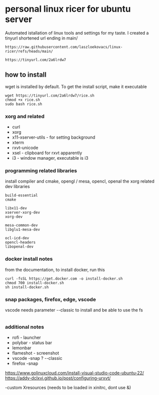 # personal linux ricer for ubuntu server
Automated istallation of linux tools and settings for my taste.
I created a tinyurl shortened url ending in main/
```
https://raw.githubusercontent.com/laszloekovacs/linux-ricer/refs/heads/main/

https://tinyurl.com/2a6lrdw7
```

## how to install
wget is installed by default. To get the install script, make it executable
```
wget https://tinyurl.com/2a6lrdw7/rice.sh
chmod +x rice.sh
sudo bash rice.sh
```

### xorg and related
- curl
- xorg
- x11-xserver-utils - for setting background
- xterm
- rxvt-unicode
- xsel - clipboard for rxvt apparently
- i3 - window manager, executable is i3

### programming related libraries
install compiler and cmake, opengl / mesa, opencl, openal
the xorg related dev libraries

```
build-essential
cmake

libx11-dev
xserver-xorg-dev
xorg-dev

mesa-common-dev
libglu1-mesa-dev

ocl-icd-dev
opencl-headers
libopenal-dev
```

### docker install notes

from the documentation, to install docker, run this

```
curl -fsSL https://get.docker.com -o install-docker.sh
chmod 700 install-docker.sh
sh install-docker.sh
```

### snap packages, firefox, edge, vscode
vscode needs parameter --classic to install and be able to use the fs
```

```

### additional notes

- rofi - launcher
- polybar - status bar
- lemonbar
- flameshot - screenshot
- vscode -snap ? --classic
- firefox -snap

https://www.golinuxcloud.com/install-visual-studio-code-ubuntu-22/
https://addy-dclxvi.github.io/post/configuring-urxvt/


-custom Xresources (needs to be loaded in xinitrc, dont use &)
